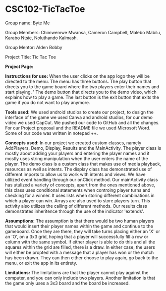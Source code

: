 # CSC102-TicTacToe

Group name: Byte Me

Group Members: Chimwemwe Mwansa, Cameron Campbell, Malebo Mabilu, Karabo Ntsie, Noluthando Kalmash.

Group Mentor: Alden Bobby

Project Title: Tic Tac Toe

**Project Page:** 

**Instructions for use:** 
When the user clicks on the app logo they will be directed to the menu. The menu has three buttons.
The play button that directs you to the game board where the two players enter their names and start playing. '
The demo button that directs you to the demo video, which explains how to play a game. The last button is the exit button that exits the game if you do not want to play anymore.

**Tools used:**
We used android studios to create our project, to design the interface of the game we used Canva and android studios, for our demo video we used CapCut. 
We pushed our code to GitHub and all the changes. For our Project proposal and the README file we used Microsoft Word. Some of our code was written in notepad ++.

**Concepts used:**
In our project we created custom classes, namely AddPlayers, Demo, Display, Results and the MainActivity.
The player class is mostly about adding your players and entering the player names and it mostly uses string manipulation when the user enters the name of the player. 
The demo class is a custom class that makes use of media playback, resources as well as intents.
The display class has demonstrated use of different imports to allow us to work with intents and views. We have utilized event handling through our onClick method. 
Our mainActivity class has utulized a variety of concepts, apart from the ones mentioned above, this class uses conditional statements when controing player turns and checking for a winner.
It uses lists when storing different combinations in which a player can win. Arrays are also used to store players turn.
This activity also utilizes the calling of different methods.
Our results class demonstrates inheritence through the use of the indicator 'extends'.


**Assumptions:**
The assumption is that there would be two human players that would insert their player names within the game and continue to the gameboard.
Once they are there, they will take turns placing either an 'X' or an 'O', on a 3x3 grid, hoping that a player will successfully fill a row or column with the same symbol.
If either player is able to do this and all the squares within the grid are filled, there is a draw.
In either case, the users will either be propted with a message that a player has won or the match has been drawn.
They can then either choose to play again, go back to the menu, or exit the app in its entirety.

**Limitations:**
The limitations are that the player cannot play against the computer, and you can only include two players.
Another limitation is that the game only uses a 3x3 board and the board be increased.
